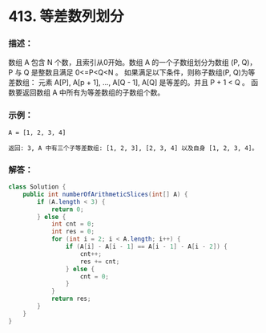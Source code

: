 # 413. 等差数列划分

### 描述：
数组 A 包含 N 个数，且索引从0开始。数组 A 的一个子数组划分为数组 (P, Q)，P 与 Q 是整数且满足 0<=P<Q<N 。
如果满足以下条件，则称子数组(P, Q)为等差数组：
元素 A[P], A[p + 1], ..., A[Q - 1], A[Q] 是等差的。并且 P + 1 < Q 。
函数要返回数组 A 中所有为等差数组的子数组个数。
### 示例：
```
A = [1, 2, 3, 4]

返回: 3, A 中有三个子等差数组: [1, 2, 3], [2, 3, 4] 以及自身 [1, 2, 3, 4]。
```
### 解答：
```java
class Solution {
    public int numberOfArithmeticSlices(int[] A) {
        if (A.length < 3) {
            return 0;
        } else {
            int cnt = 0;
            int res = 0;
            for (int i = 2; i < A.length; i++) {
                if (A[i] - A[i - 1] == A[i - 1] - A[i - 2]) {
                    cnt++;
                    res += cnt;
                } else {
                    cnt = 0;
                }
            }
            return res;
        }
    }
}
```